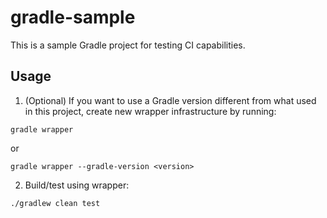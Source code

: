 # gradle-sample
This is a sample Gradle project for testing CI capabilities.

## Usage

1. (Optional) If you want to use a Gradle version different from what used in this project, create new wrapper infrastructure by running:

```
gradle wrapper
```

or

```
gradle wrapper --gradle-version <version>
```

2. Build/test using wrapper:

```
./gradlew clean test
```
